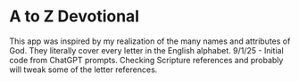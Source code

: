 # A to Z Devotional
This app was inspired by my realization of the many names and attributes of God. They literally cover every letter in the English alphabet. 
9/1/25 - Initial code from ChatGPT prompts. Checking Scripture references and probably will tweak some of the letter references.